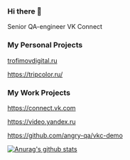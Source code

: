 ### Hi there 👋
Senior QA-engineer VK Connect
### My Personal Projects
<a href="https://trofimovdigital.ru">
trofimovdigital.ru
</a>

https://tripcolor.ru/
### My Work Projects
https://connect.vk.com

https://video.yandex.ru

https://github.com/angry-qa/vkc-demo

<a href="https://github.com/anuraghazra/github-readme-stats">
  <img align="center" src="https://github-readme-stats.anuraghazra1.vercel.app/api?username=angry-qa&show_icons=true&include_all_commits=true&theme=material-palenight" alt="Anurag's github stats" />
</a>

<!--
**angry-qa/angry-qa** is a ✨ _special_ ✨ repository because its `README.md` (this file) appears on your GitHub profile.

Here are some ideas to get you started:

- 🔭 I’m currently working on ...
- 🌱 I’m currently learning ...
- 👯 I’m looking to collaborate on ...
- 🤔 I’m looking for help with ...
- 💬 Ask me about ...
- 📫 How to reach me: ...
- 😄 Pronouns: ...
- ⚡ Fun fact: ...
-->

